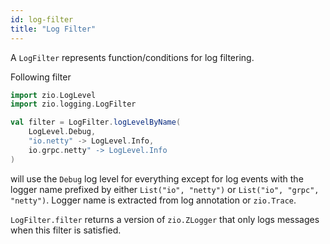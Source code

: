 ```yaml
---
id: log-filter
title: "Log Filter"
---
```


A `LogFilter` represents function/conditions for log filtering.

Following filter

[//]: # (TODO: make snippet type-checked using mdoc)

```scala
import zio.LogLevel
import zio.logging.LogFilter

val filter = LogFilter.logLevelByName(
    LogLevel.Debug,
    "io.netty" -> LogLevel.Info, 
    io.grpc.netty" -> LogLevel.Info
)
```

will use the `Debug` log level for everything except for log events with the logger name
prefixed by either `List("io", "netty")` or `List("io", "grpc", "netty")`.
Logger name is extracted from log annotation or `zio.Trace`.

`LogFilter.filter` returns a version of `zio.ZLogger` that only logs messages when this filter is satisfied.
